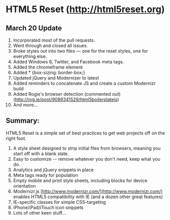 #  HTML5 Reset (http://html5reset.org)

## March 20 Update

1. Incorporated most of the pull requests.
2. Went through and closed all issues.
3. Broke styles out into two files — one for the reset styles, one for everything else.
4. Added Windows 8, Twitter, and Facebook meta tags.
5. Added the chromeframe element
6. Added * {box-sizing: border-box;}
7. Updated jQuery and Modernizer to latest
8. Added reminders to concatenate JS and create a custom Modernizr build
9. Added Rogie's browser detection (commented out) (http://rog.ie/post/9089341529/html5boilerplatejs)
7. And more...

## Summary:

HTML5 Reset is a simple set of best practices to get web projects off on the right foot.

1. A style sheet designed to strip initial files from browsers, meaning you start off with a blank slate.
2. Easy to customize -- remove whatever you don't need, keep what you do.
3. Analytics and jQuery snippets in place
4. Meta tags ready for population
5. Empty mobile and print style sheets, including blocks for device orientation
6. Modernizr.js [http://www.modernizr.com/](http://www.modernizr.com/) enables HTML5 compatibility with IE (and a dozen other great features)
7. IE-specific classes for simple CSS-targeting
8. iPhone/iPad/iTouch icon snippets
9. Lots of other keen stuff...
